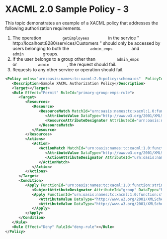 # XACML 2.0 Sample Policy - 3

This topic demonstrates an example of a XACML policy that addresses the following authorization requirements.

1.  The operation `          getEmployees         ` in the service "
    http://localhost:8280/services/Customers " should only be accessed
    by users belonging to both the `          admin_emps         ` and
    `          admin         ` groups.
2.  If the user belongs to a group other than
    `          admin_emps         ` or `          admin         `, the
    request should fail.
3.  Requests to any other service or operation should fail.

``` xml
<Policy xmlns="urn:oasis:names:tc:xacml:2.0:policy:schema:os"  PolicyId="urn:sample:xacml:2.0:samplepolicy" RuleCombiningAlgId="urn:oasis:names:tc:xacml:1.0:rule-combining-algorithm:first-applicable">
   <Description>Sample XACML Authorization Policy</Description>
   <Target></Target>
   <Rule Effect="Permit" RuleId="primary-group-emps-rule">
      <Target>
         <Resources>
            <Resource>
               <ResourceMatch MatchId="urn:oasis:names:tc:xacml:1.0:function:string-regexp-match">
                  <AttributeValue DataType="http://www.w3.org/2001/XMLSchema#string">http://localhost:8280/services/Customers/getEmployees</AttributeValue>
                  <ResourceAttributeDesignator AttributeId="urn:oasis:names:tc:xacml:1.0:resource:resource-id" DataType="http://www.w3.org/2001/XMLSchema#string"></ResourceAttributeDesignator>
               </ResourceMatch>
            </Resource>
         </Resources>
         <Actions>
            <Action>
               <ActionMatch MatchId="urn:oasis:names:tc:xacml:1.0:function:string-equal">
                  <AttributeValue DataType="http://www.w3.org/2001/XMLSchema#string">read</AttributeValue>
                  <ActionAttributeDesignator AttributeId="urn:oasis:names:tc:xacml:1.0:action:action-id" DataType="http://www.w3.org/2001/XMLSchema#string"></ActionAttributeDesignator>
               </ActionMatch>
            </Action>
         </Actions>
      </Target>
      <Condition>
         <Apply FunctionId="urn:oasis:names:tc:xacml:1.0:function:string-set-equals">
            <SubjectAttributeDesignator AttributeId="group" DataType="http://www.w3.org/2001/XMLSchema#string"></SubjectAttributeDesignator>
            <Apply FunctionId="urn:oasis:names:tc:xacml:1.0:function:string-bag">
               <AttributeValue DataType="http://www.w3.org/2001/XMLSchema#string">admin_emps</AttributeValue>
               <AttributeValue DataType="http://www.w3.org/2001/XMLSchema#string">admin</AttributeValue>
            </Apply>
         </Apply>
      </Condition>
   </Rule>
   <Rule Effect="Deny" RuleId="deny-rule"></Rule>
</Policy>        
```
